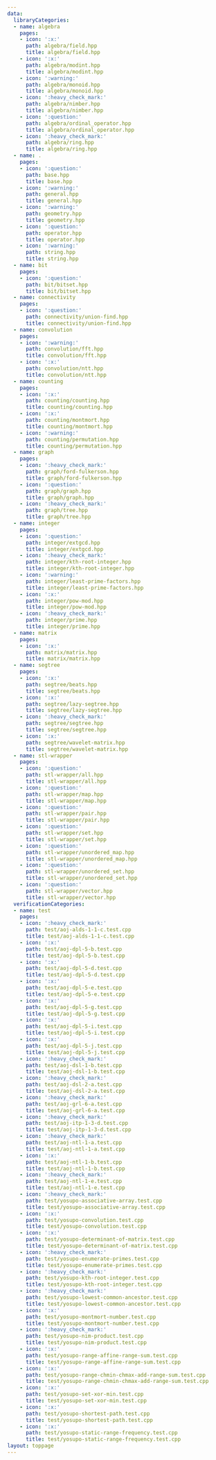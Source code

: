 ```yaml
---
data:
  libraryCategories:
  - name: algebra
    pages:
    - icon: ':x:'
      path: algebra/field.hpp
      title: algebra/field.hpp
    - icon: ':x:'
      path: algebra/modint.hpp
      title: algebra/modint.hpp
    - icon: ':warning:'
      path: algebra/monoid.hpp
      title: algebra/monoid.hpp
    - icon: ':heavy_check_mark:'
      path: algebra/nimber.hpp
      title: algebra/nimber.hpp
    - icon: ':question:'
      path: algebra/ordinal_operator.hpp
      title: algebra/ordinal_operator.hpp
    - icon: ':heavy_check_mark:'
      path: algebra/ring.hpp
      title: algebra/ring.hpp
  - name: .
    pages:
    - icon: ':question:'
      path: base.hpp
      title: base.hpp
    - icon: ':warning:'
      path: general.hpp
      title: general.hpp
    - icon: ':warning:'
      path: geometry.hpp
      title: geometry.hpp
    - icon: ':question:'
      path: operator.hpp
      title: operator.hpp
    - icon: ':warning:'
      path: string.hpp
      title: string.hpp
  - name: bit
    pages:
    - icon: ':question:'
      path: bit/bitset.hpp
      title: bit/bitset.hpp
  - name: connectivity
    pages:
    - icon: ':question:'
      path: connectivity/union-find.hpp
      title: connectivity/union-find.hpp
  - name: convolution
    pages:
    - icon: ':warning:'
      path: convolution/fft.hpp
      title: convolution/fft.hpp
    - icon: ':x:'
      path: convolution/ntt.hpp
      title: convolution/ntt.hpp
  - name: counting
    pages:
    - icon: ':x:'
      path: counting/counting.hpp
      title: counting/counting.hpp
    - icon: ':x:'
      path: counting/montmort.hpp
      title: counting/montmort.hpp
    - icon: ':warning:'
      path: counting/permutation.hpp
      title: counting/permutation.hpp
  - name: graph
    pages:
    - icon: ':heavy_check_mark:'
      path: graph/ford-fulkerson.hpp
      title: graph/ford-fulkerson.hpp
    - icon: ':question:'
      path: graph/graph.hpp
      title: graph/graph.hpp
    - icon: ':heavy_check_mark:'
      path: graph/tree.hpp
      title: graph/tree.hpp
  - name: integer
    pages:
    - icon: ':question:'
      path: integer/extgcd.hpp
      title: integer/extgcd.hpp
    - icon: ':heavy_check_mark:'
      path: integer/kth-root-integer.hpp
      title: integer/kth-root-integer.hpp
    - icon: ':warning:'
      path: integer/least-prime-factors.hpp
      title: integer/least-prime-factors.hpp
    - icon: ':x:'
      path: integer/pow-mod.hpp
      title: integer/pow-mod.hpp
    - icon: ':heavy_check_mark:'
      path: integer/prime.hpp
      title: integer/prime.hpp
  - name: matrix
    pages:
    - icon: ':x:'
      path: matrix/matrix.hpp
      title: matrix/matrix.hpp
  - name: segtree
    pages:
    - icon: ':x:'
      path: segtree/beats.hpp
      title: segtree/beats.hpp
    - icon: ':x:'
      path: segtree/lazy-segtree.hpp
      title: segtree/lazy-segtree.hpp
    - icon: ':heavy_check_mark:'
      path: segtree/segtree.hpp
      title: segtree/segtree.hpp
    - icon: ':x:'
      path: segtree/wavelet-matrix.hpp
      title: segtree/wavelet-matrix.hpp
  - name: stl-wrapper
    pages:
    - icon: ':question:'
      path: stl-wrapper/all.hpp
      title: stl-wrapper/all.hpp
    - icon: ':question:'
      path: stl-wrapper/map.hpp
      title: stl-wrapper/map.hpp
    - icon: ':question:'
      path: stl-wrapper/pair.hpp
      title: stl-wrapper/pair.hpp
    - icon: ':question:'
      path: stl-wrapper/set.hpp
      title: stl-wrapper/set.hpp
    - icon: ':question:'
      path: stl-wrapper/unordered_map.hpp
      title: stl-wrapper/unordered_map.hpp
    - icon: ':question:'
      path: stl-wrapper/unordered_set.hpp
      title: stl-wrapper/unordered_set.hpp
    - icon: ':question:'
      path: stl-wrapper/vector.hpp
      title: stl-wrapper/vector.hpp
  verificationCategories:
  - name: test
    pages:
    - icon: ':heavy_check_mark:'
      path: test/aoj-alds-1-1-c.test.cpp
      title: test/aoj-alds-1-1-c.test.cpp
    - icon: ':x:'
      path: test/aoj-dpl-5-b.test.cpp
      title: test/aoj-dpl-5-b.test.cpp
    - icon: ':x:'
      path: test/aoj-dpl-5-d.test.cpp
      title: test/aoj-dpl-5-d.test.cpp
    - icon: ':x:'
      path: test/aoj-dpl-5-e.test.cpp
      title: test/aoj-dpl-5-e.test.cpp
    - icon: ':x:'
      path: test/aoj-dpl-5-g.test.cpp
      title: test/aoj-dpl-5-g.test.cpp
    - icon: ':x:'
      path: test/aoj-dpl-5-i.test.cpp
      title: test/aoj-dpl-5-i.test.cpp
    - icon: ':x:'
      path: test/aoj-dpl-5-j.test.cpp
      title: test/aoj-dpl-5-j.test.cpp
    - icon: ':heavy_check_mark:'
      path: test/aoj-dsl-1-b.test.cpp
      title: test/aoj-dsl-1-b.test.cpp
    - icon: ':heavy_check_mark:'
      path: test/aoj-dsl-2-a.test.cpp
      title: test/aoj-dsl-2-a.test.cpp
    - icon: ':heavy_check_mark:'
      path: test/aoj-grl-6-a.test.cpp
      title: test/aoj-grl-6-a.test.cpp
    - icon: ':heavy_check_mark:'
      path: test/aoj-itp-1-3-d.test.cpp
      title: test/aoj-itp-1-3-d.test.cpp
    - icon: ':heavy_check_mark:'
      path: test/aoj-ntl-1-a.test.cpp
      title: test/aoj-ntl-1-a.test.cpp
    - icon: ':x:'
      path: test/aoj-ntl-1-b.test.cpp
      title: test/aoj-ntl-1-b.test.cpp
    - icon: ':heavy_check_mark:'
      path: test/aoj-ntl-1-e.test.cpp
      title: test/aoj-ntl-1-e.test.cpp
    - icon: ':heavy_check_mark:'
      path: test/yosupo-associative-array.test.cpp
      title: test/yosupo-associative-array.test.cpp
    - icon: ':x:'
      path: test/yosupo-convolution.test.cpp
      title: test/yosupo-convolution.test.cpp
    - icon: ':x:'
      path: test/yosupo-determinant-of-matrix.test.cpp
      title: test/yosupo-determinant-of-matrix.test.cpp
    - icon: ':heavy_check_mark:'
      path: test/yosupo-enumerate-primes.test.cpp
      title: test/yosupo-enumerate-primes.test.cpp
    - icon: ':heavy_check_mark:'
      path: test/yosupo-kth-root-integer.test.cpp
      title: test/yosupo-kth-root-integer.test.cpp
    - icon: ':heavy_check_mark:'
      path: test/yosupo-lowest-common-ancestor.test.cpp
      title: test/yosupo-lowest-common-ancestor.test.cpp
    - icon: ':x:'
      path: test/yosupo-montmort-number.test.cpp
      title: test/yosupo-montmort-number.test.cpp
    - icon: ':heavy_check_mark:'
      path: test/yosupo-nim-product.test.cpp
      title: test/yosupo-nim-product.test.cpp
    - icon: ':x:'
      path: test/yosupo-range-affine-range-sum.test.cpp
      title: test/yosupo-range-affine-range-sum.test.cpp
    - icon: ':x:'
      path: test/yosupo-range-chmin-chmax-add-range-sum.test.cpp
      title: test/yosupo-range-chmin-chmax-add-range-sum.test.cpp
    - icon: ':x:'
      path: test/yosupo-set-xor-min.test.cpp
      title: test/yosupo-set-xor-min.test.cpp
    - icon: ':x:'
      path: test/yosupo-shortest-path.test.cpp
      title: test/yosupo-shortest-path.test.cpp
    - icon: ':x:'
      path: test/yosupo-static-range-frequency.test.cpp
      title: test/yosupo-static-range-frequency.test.cpp
layout: toppage
---
```

